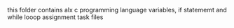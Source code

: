 this folder contains alx  c programming language variables, if  statememt and while looop assignment task files
